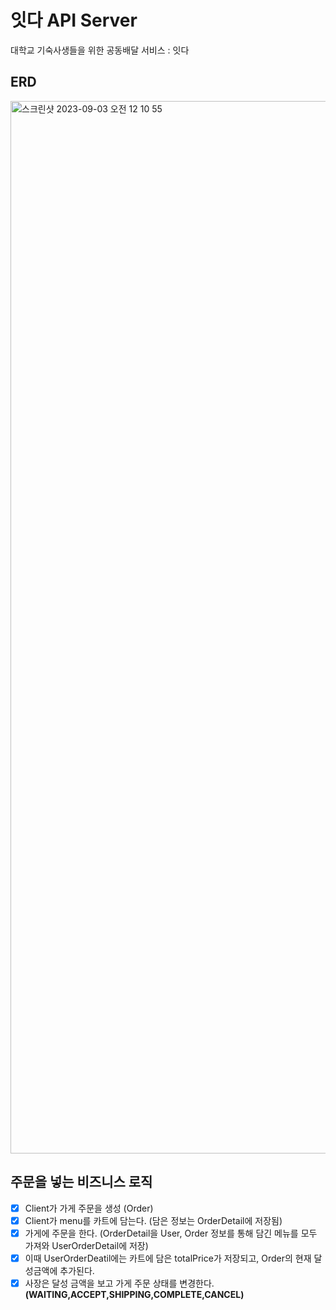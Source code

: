 # 잇다 API Server

대학교 기숙사생들을 위한 공동배달 서비스 : 잇다

## ERD

<img width="1684" alt="스크린샷 2023-09-03 오전 12 10 55" src="https://github.com/winter-soft/eatda-backend/assets/79779676/0730724d-ac0f-48eb-aa40-b562992395a9">


## 주문을 넣는 비즈니스 로직

- [X] Client가 가게 주문을 생성 (Order)
- [X] Client가 menu를 카트에 담는다. (담은 정보는 OrderDetail에 저장됨)
- [X] 가게에 주문을 한다. (OrderDetail을 User, Order 정보를 통해 담긴 메뉴를 모두 가져와 UserOrderDetail에 저장)
- [X] 이때 UserOrderDeatil에는 카트에 담은 totalPrice가 저장되고, Order의 현재 달성금액에 추가된다.
- [X] 사장은 달성 금액을 보고 가게 주문 상태를 변경한다. **(WAITING,ACCEPT,SHIPPING,COMPLETE,CANCEL)**
